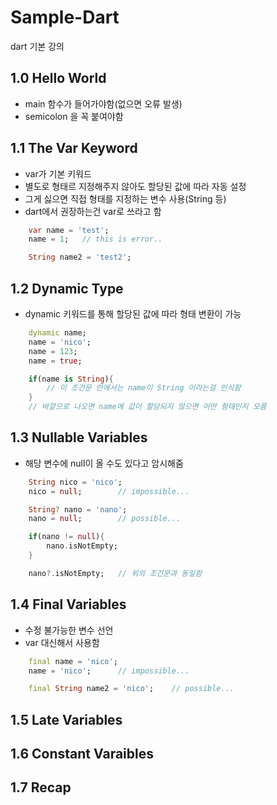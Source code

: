 # Sample-Dart
dart 기본 강의

## 1.0 Hello World
- main 함수가 들어가야함(없으면 오류 발생)
- semicolon 을 꼭 붙여야함

## 1.1 The Var Keyword
- var가 기본 키워드
- 별도로 형태르 지정해주지 않아도 할당된 값에 따라 자동 설정
- 그게 싫으면 직접 형태를 지정하는 변수 사용(String 등)
- dart에서 권장하는건 var로 쓰라고 함

```dart
    var name = 'test';
    name = 1;   // this is error..

    String name2 = 'test2';
```

## 1.2 Dynamic Type
- dynamic 키워드를 통해 할당된 값에 따라 형태 변환이 가능

```dart
    dynamic name;
    name = 'nico';
    name = 123;
    name = true;

    if(name is String){
        // 이 조건문 안에서는 name이 String 이라는걸 인식함
    }
    // 바깥으로 나오면 name에 값이 할당되지 않으면 어떤 형태인지 모름
```

## 1.3 Nullable Variables
- 해당 변수에 null이 올 수도 있다고 암시해줌

```dart
    String nico = 'nico';
    nico = null;        // impossible...

    String? nano = 'nano';
    nano = null;        // possible...

    if(nano != null){
        nano.isNotEmpty;
    }

    nano?.isNotEmpty;   // 위의 조건문과 동일함
```

## 1.4 Final Variables
- 수정 불가능한 변수 선언
- var 대신해서 사용함
  
```dart
    final name = 'nico';
    name = 'nico';      // impossible...

    final String name2 = 'nico';    // possible...
```

## 1.5 Late Variables

## 1.6 Constant Varaibles

## 1.7 Recap